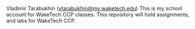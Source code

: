 Vladimir Tarabukhin (vtarabukhin@my.waketech.edu)
This is my school account for WakeTech CCP classes.
This repository will hold assignments, and labs for WakeTech CCP.